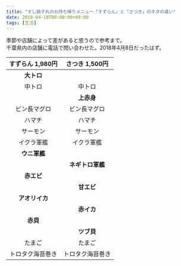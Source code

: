 ```yaml
---
title: "すし銚子丸のお持ち帰りメニュー「すずらん」と「さつき」のネタの違い"
date: 2018-04-18T00:00:00+09:00
tags: [生活]
---
```


季節や店舗によって差があると思うので参考まで。  
千葉県内の店舗に電話で問い合わせた。2018年4月8日だったはず。

| すずらん 1,980円 | さつき 1,500円 |
|:--------:|:------:|
| **大トロ** | |
| 中トロ | 中トロ |
| | **上赤身** |
| ビン長マグロ | ビン長マグロ |
| ハマチ | ハマチ |
| サーモン | サーモン |
| イクラ軍艦 | イクラ軍艦 |
| **ウニ軍艦** | |
| | **ネギトロ軍艦** |
| **赤エビ** | |
| | **甘エビ** |
| **アオリイカ** | |
| | **赤イカ** |
| **赤貝** | |
| | **ツブ貝** |
| たまご | たまご |
| トロタク海苔巻き | トロタク海苔巻き |
